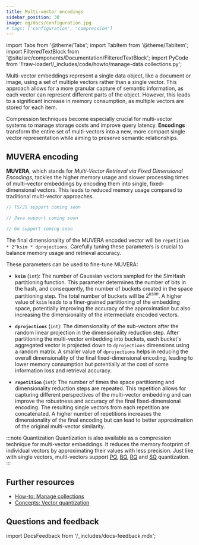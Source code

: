 ```yaml
---
title: Multi-vector encodings
sidebar_position: 30
image: og/docs/configuration.jpg
# tags: ['configuration', 'compression']
---
```


import Tabs from '@theme/Tabs';
import TabItem from '@theme/TabItem';
import FilteredTextBlock from '@site/src/components/Documentation/FilteredTextBlock';
import PyCode from '!!raw-loader!/\_includes/code/howto/manage-data.collections.py';

Multi-vector embeddings represent a single data object, like a document or image, using a set of multiple vectors rather than a single vector. This approach allows for a more granular capture of semantic information, as each vector can represent different parts of the object. However, this leads to a significant increase in memory consumption, as multiple vectors are stored for each item.

Compression techniques become especially crucial for multi-vector systems to manage storage costs and improve query latency. **Encodings** transform the entire set of multi-vectors into a new, more compact single vector representation while aiming to preserve semantic relationships.

## MUVERA encoding

**MUVERA**, which stands for _Multi-Vector Retrieval via Fixed Dimensional Encodings_, tackles the higher memory usage and slower processing times of multi-vector embeddings by encoding them into single, fixed-dimensional vectors. This leads to reduced memory usage compared to traditional multi-vector approaches.

<!-- TODO[g-despot]: Add link to blog post: Read more about it in this blog post. -->

<Tabs groupId="languages">
  <TabItem value="py" label="Python Client v4">
    <FilteredTextBlock
      text={PyCode}
      startMarker="# START MultiValueVectorMuvera"
      endMarker="# END MultiValueVectorMuvera"
      language="py"
    />
  </TabItem>
  <TabItem value="js" label="JS/TS Client v3">

```typescript
// TS/JS support coming soon
```

  </TabItem>
  <TabItem value="java" label="Java">

```java
// Java support coming soon
```

 </TabItem>
  <TabItem value="go" label="Go">

```go
// Go support coming soon
```

</TabItem>
</Tabs>

The final dimensionality of the MUVERA encoded vector will be
`repetition * 2^ksim * dprojections`. Carefully tuning these parameters
is crucial to balance memory usage and retrieval accuracy.

These parameters can be used to fine-tune MUVERA:

- **`ksim`** (`int`):
  The number of Gaussian vectors sampled for the SimHash partitioning function.
  This parameter determines the number of bits in the hash, and consequently,
  the number of buckets created in the space partitioning step. The total
  number of buckets will be $2^{ksim}$. A higher value of `ksim` leads to a
  finer-grained partitioning of the embedding space, potentially improving
  the accuracy of the approximation but also increasing the dimensionality
  of the intermediate encoded vectors.

- **`dprojections`** (`int`):
  The dimensionality of the sub-vectors after the random linear projection
  in the dimensionality reduction step. After partitioning the multi-vector
  embedding into buckets, each bucket's aggregated vector is projected down
  to `dprojections` dimensions using a random matrix. A smaller value of
  `dprojections` helps in reducing the overall dimensionality of the final
  fixed-dimensional encoding, leading to lower memory consumption but potentially
  at the cost of some information loss and retrieval accuracy.

- **`repetition`** (`int`):
  The number of times the space partitioning and dimensionality reduction
  steps are repeated. This repetition allows for capturing different perspectives
  of the multi-vector embedding and can improve the robustness and accuracy
  of the final fixed-dimensional encoding. The resulting single vectors from
  each repetition are concatenated. A higher number of repetitions increases
  the dimensionality of the final encoding but can lead to better approximation
  of the original multi-vector similarity.

:::note Quantization
Quantization is also available as a compression technique for multi-vector embeddings. It reduces the memory footprint of individual vectors by approximating their values with less precision. Just like with single vectors, multi-vectors support [PQ](./pq-compression.md), [BQ](./bq-compression.md), [RQ](./rq-compression.md) and [SQ](./sq-compression.md) quantization.
:::

## Further resources

- [How-to: Manage collections](../../manage-data/collections.mdx#define-multi-vector-embeddings-eg-colbert-colpali)
- [Concepts: Vector quantization](/developers/weaviate/concepts/vector-quantization.md)

## Questions and feedback

import DocsFeedback from '/\_includes/docs-feedback.mdx';

<DocsFeedback/>
